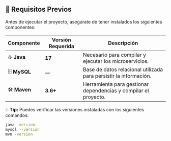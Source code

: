 ## 🚀 Requisitos Previos  

Antes de ejecutar el proyecto, asegúrate de tener instalados los siguientes componentes:  

| Componente | Versión Requerida | Descripción |
|------------|------------------|-------------|
| ☕ **Java** | **17** | Necesario para compilar y ejecutar los microservicios. |
| 🗄 **MySQL** | — | Base de datos relacional utilizada para persistir la información. |
| 🛠 **Maven** | **3.6+** | Herramienta para gestionar dependencias y compilar el proyecto. |

💡 **Tip:** Puedes verificar las versiones instaladas con los siguientes comandos:  
```bash
java -version
mysql --version
mvn -version

